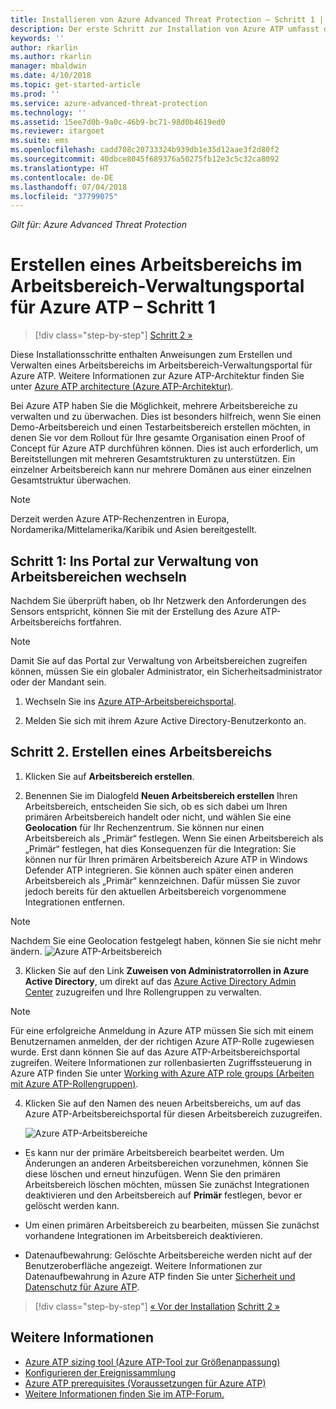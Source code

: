 ```yaml
---
title: Installieren von Azure Advanced Threat Protection – Schritt 1 | Microsoft-Dokumentation
description: Der erste Schritt zur Installation von Azure ATP umfasst das Erstellen eines Arbeitsbereichs für Ihre Azure ATP-Bereitstellung.
keywords: ''
author: rkarlin
ms.author: rkarlin
manager: mbaldwin
ms.date: 4/10/2018
ms.topic: get-started-article
ms.prod: ''
ms.service: azure-advanced-threat-protection
ms.technology: ''
ms.assetid: 15ee7d0b-9a0c-46b9-bc71-98d0b4619ed0
ms.reviewer: itargoet
ms.suite: ems
ms.openlocfilehash: cadd708c20733324b939db1e35d12aae3f2d80f2
ms.sourcegitcommit: 40dbce8045f689376a50275fb12e3c5c32ca8092
ms.translationtype: HT
ms.contentlocale: de-DE
ms.lasthandoff: 07/04/2018
ms.locfileid: "37799075"
---
```

*Gilt für: Azure Advanced Threat Protection*


# <a name="creating-a-workspace-in-the-azure-atp-workspace-management-portal---step-1"></a>Erstellen eines Arbeitsbereichs im Arbeitsbereich-Verwaltungsportal für Azure ATP – Schritt 1

>[!div class="step-by-step"]
[Schritt 2 »](install-atp-step2.md)

Diese Installationsschritte enthalten Anweisungen zum Erstellen und Verwalten eines Arbeitsbereichs im Arbeitsbereich-Verwaltungsportal für Azure ATP. Weitere Informationen zur Azure ATP-Architektur finden Sie unter [Azure ATP architecture (Azure ATP-Architektur)](atp-architecture.md).

Bei Azure ATP haben Sie die Möglichkeit, mehrere Arbeitsbereiche zu verwalten und zu überwachen. Dies ist besonders hilfreich, wenn Sie einen Demo-Arbeitsbereich und einen Testarbeitsbereich erstellen möchten, in denen Sie vor dem Rollout für Ihre gesamte Organisation einen Proof of Concept für Azure ATP durchführen können. Dies ist auch erforderlich, um Bereitstellungen mit mehreren Gesamtstrukturen zu unterstützen. Ein einzelner Arbeitsbereich kann nur mehrere Domänen aus einer einzelnen Gesamtstruktur überwachen. 

> [!NOTE]
> Derzeit werden Azure ATP-Rechenzentren in Europa, Nordamerika/Mittelamerika/Karibik und Asien bereitgestellt.

## <a name="step-1-enter-the-workspace-management-portal"></a>Schritt 1: Ins Portal zur Verwaltung von Arbeitsbereichen wechseln

Nachdem Sie überprüft haben, ob Ihr Netzwerk den Anforderungen des Sensors entspricht, können Sie mit der Erstellung des Azure ATP-Arbeitsbereichs fortfahren.

> [!NOTE]
>Damit Sie auf das Portal zur Verwaltung von Arbeitsbereichen zugreifen können, müssen Sie ein globaler Administrator, ein Sicherheitsadministrator oder der Mandant sein.


1.  Wechseln Sie ins [Azure ATP-Arbeitsbereichsportal](https://portal.atp.azure.com).

2.  Melden Sie sich mit ihrem Azure Active Directory-Benutzerkonto an.

## <a name="step-2-create-a-workspace"></a>Schritt 2. Erstellen eines Arbeitsbereichs

1. Klicken Sie auf **Arbeitsbereich erstellen**.

2. Benennen Sie im Dialogfeld **Neuen Arbeitsbereich erstellen** Ihren Arbeitsbereich, entscheiden Sie sich, ob es sich dabei um Ihren primären Arbeitsbereich handelt oder nicht, und wählen Sie eine **Geolocation** für Ihr Rechenzentrum. Sie können nur einen Arbeitsbereich als „Primär“ festlegen. Wenn Sie einen Arbeitsbereich als „Primär“ festlegen, hat dies Konsequenzen für die Integration: Sie können nur für Ihren primären Arbeitsbereich Azure ATP in Windows Defender ATP integrieren. Sie können auch später einen anderen Arbeitsbereich als „Primär“ kennzeichnen. Dafür müssen Sie zuvor jedoch bereits für den aktuellen Arbeitsbereich vorgenommene Integrationen entfernen.
 > [!NOTE]
 > Nachdem Sie eine Geolocation festgelegt haben, können Sie sie nicht mehr ändern.
    ![Azure ATP-Arbeitsbereich](media/create-workspace.png)

3. Klicken Sie auf den Link **Zuweisen von Administratorrollen in Azure Active Directory**, um direkt auf das [Azure Active Directory Admin Center](https://docs.microsoft.com/azure/active-directory/active-directory-assign-admin-roles-azure-portal) zuzugreifen und Ihre Rollengruppen zu verwalten.

 > [!NOTE]
 > Für eine erfolgreiche Anmeldung in Azure ATP müssen Sie sich mit einem Benutzernamen anmelden, der der richtigen Azure ATP-Rolle zugewiesen wurde. Erst dann können Sie auf das Azure ATP-Arbeitsbereichsportal zugreifen. Weitere Informationen zur rollenbasierten Zugriffssteuerung in Azure ATP finden Sie unter [Working with Azure ATP role groups (Arbeiten mit Azure ATP-Rollengruppen)](atp-role-groups.md).

4. Klicken Sie auf den Namen des neuen Arbeitsbereichs, um auf das Azure ATP-Arbeitsbereichsportal für diesen Arbeitsbereich zuzugreifen.

    ![Azure ATP-Arbeitsbereiche](media/atp-workspaces.png)

- Es kann nur der primäre Arbeitsbereich bearbeitet werden. Um Änderungen an anderen Arbeitsbereichen vorzunehmen, können Sie diese löschen und erneut hinzufügen. Wenn Sie den primären Arbeitsbereich löschen möchten, müssen Sie zunächst Integrationen deaktivieren und den Arbeitsbereich auf **Primär** festlegen, bevor er gelöscht werden kann.
- Um einen primären Arbeitsbereich zu bearbeiten, müssen Sie zunächst vorhandene Integrationen im Arbeitsbereich deaktivieren.

- Datenaufbewahrung: Gelöschte Arbeitsbereiche werden nicht auf der Benutzeroberfläche angezeigt. Weitere Informationen zur Datenaufbewahrung in Azure ATP finden Sie unter [Sicherheit und Datenschutz für Azure ATP](atp-privacy-compliance.md).


>[!div class="step-by-step"]
[« Vor der Installation](configure-port-mirroring.md)
[Schritt 2 »](install-atp-step2.md)


## <a name="see-also"></a>Weitere Informationen
- [Azure ATP sizing tool (Azure ATP-Tool zur Größenanpassung)](http://aka.ms/aatpsizingtool)
- [Konfigurieren der Ereignissammlung](configure-event-collection.md)
- [Azure ATP prerequisites (Voraussetzungen für Azure ATP)](atp-prerequisites.md)
- [Weitere Informationen finden Sie im ATP-Forum.](https://aka.ms/azureatpcommunity)

